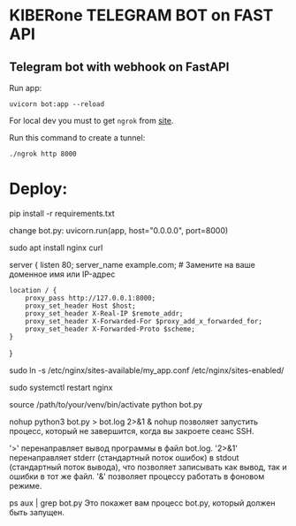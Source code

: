 # KIBERone TELEGRAM BOT on FAST API

## Telegram bot with webhook on FastAPI

Run app:

`uvicorn bot:app --reload`

For local dev you must to get `ngrok` from [site](https://dashboard.ngrok.com/get-started/setup/windows).

Run this command to create a tunnel:

`./ngrok http 8000`



# Deploy:

pip install -r requirements.txt

change bot.py:
uvicorn.run(app, host="0.0.0.0", port=8000)


sudo apt install nginx curl

server {
    listen 80;
    server_name example.com; # Замените на ваше доменное имя или IP-адрес

    location / {
        proxy_pass http://127.0.0.1:8000;
        proxy_set_header Host $host;
        proxy_set_header X-Real-IP $remote_addr;
        proxy_set_header X-Forwarded-For $proxy_add_x_forwarded_for;
        proxy_set_header X-Forwarded-Proto $scheme;
    }
}


sudo ln -s /etc/nginx/sites-available/my_app.conf /etc/nginx/sites-enabled/


sudo systemctl restart nginx


source /path/to/your/venv/bin/activate
python bot.py


nohup python3 bot.py > bot.log 2>&1 &
nohup позволяет запустить процесс, который не завершится, когда вы закроете сеанс SSH.

'>' перенаправляет вывод программы в файл bot.log.
'2>&1' перенаправляет stderr (стандартный поток ошибок) в stdout (стандартный поток вывода), что позволяет записывать как вывод, так и ошибки в тот же файл.
'&' позволяет процессу работать в фоновом режиме.

ps aux | grep bot.py
Это покажет вам процесс bot.py, который должен быть запущен.

